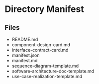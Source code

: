 # Directory Manifest

## Files

- README.md
- component-design-card.md
- interface-contract-card.md
- manifest.json
- manifest.md
- sequence-diagram-template.md
- software-architecture-doc-template.md
- use-case-realization-template.md

